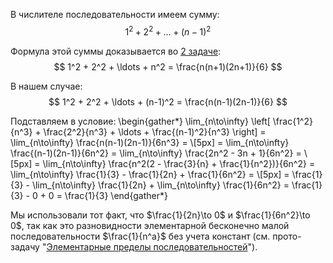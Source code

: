В числителе последовательности имеем сумму:
$$ 1^2 + 2^2 + \ldots + (n-1)^2 $$

Формула этой суммы доказывается во [2 задаче](/tasks/2):
$$ 1^2 + 2^2 + \ldots + n^2 = \frac{n(n+1)(2n+1)}{6} $$

В нашем случае:
$$ 1^2 + 2^2 + \ldots + (n-1)^2 = \frac{n(n-1)(2n-1)}{6} $$

Подставляем в условие:
\begin{gather*}
    \lim_{n\to\infty} \left[ \frac{1^2}{n^3} + \frac{2^2}{n^3} + \ldots + \frac{(n-1)^2}{n^3} \right] = \lim_{n\to\infty} \frac{n(n-1)(2n-1)}{6n^3} = \\[5px]
    = \lim_{n\to\infty} \frac{(n-1)(2n-1)}{6n^2} = \lim_{n\to\infty} \frac{2n^2 - 3n + 1}{6n^2} = \\[5px]
    = \lim_{n\to\infty} \frac{n^2(2 - \frac{3}{n} + \frac{1}{n^2})}{6n^2} = \lim_{n\to\infty} \frac{1}{3} - \frac{1}{2n} + \frac{1}{6n^2} = \\[5px]
    = \frac{1}{3} - \lim_{n\to\infty} \frac{1}{2n} + \lim_{n\to\infty} \frac{1}{6n^2} = \frac{1}{3} - 0 + 0 = \frac{1}{3}
\end{gather*}

Мы использовали тот факт, что $\frac{1}{2n}\to 0$ и $\frac{1}{6n^2}\to 0$, так как это разновидности элементарной бесконечно малой последовательности $\frac{1}{n^a}$ без учета констант (см. прото-задачу "[Элементарные пределы последовательностей](/proto/sequences/limits/elementary)").